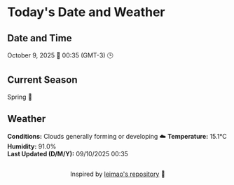  # Today's Date and Weather
    
## Date and Time
October 9, 2025 📅
00:35 (GMT-3) 🕒

## Current Season
Spring 🌸
## Weather 
**Conditions:** Clouds generally forming or developing ☁️
**Temperature:** 15.1°C  
**Humidity:** 91.0%  
**Last Updated (D/M/Y):** 09/10/2025 00:35
##
<div align="center">Inspired by <a href="https://github.com/leimao/What-Is-The-Date-Today">leimao's repository</a> 🌱</div>
